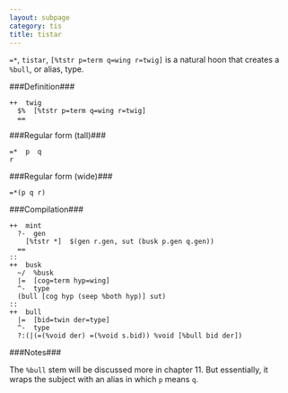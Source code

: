 ```yaml
---
layout: subpage
category: tis
title: tistar
---
```


`=*`, `tistar`, `[%tstr p=term q=wing r=twig]` is a natural hoon
that creates a `%bull`, or alias, type.

###Definition###

    ++  twig  
      $%  [%tstr p=term q=wing r=twig]
      ==

###Regular form (tall)###

    =*  p  q
    r

###Regular form (wide)###

    =*(p q r)

###Compilation###
    
    ++  mint
      ?-  gen
        [%tstr *]  $(gen r.gen, sut (busk p.gen q.gen))
      ==
    ::
    ++  busk
      ~/  %busk
      |=  [cog=term hyp=wing]
      ^-  type
      (bull [cog hyp (seep %both hyp)] sut)
    ::
    ++  bull
      |=  [bid=twin der=type]
      ^-  type
      ?:(|(=(%void der) =(%void s.bid)) %void [%bull bid der])

###Notes###

The `%bull` stem will be discussed more in chapter 11.  But
essentially, it wraps the subject with an alias in which `p`
means `q`.
